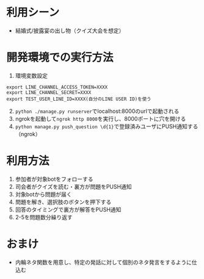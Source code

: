 

# 利用シーン
- 結婚式/披露宴の出し物（クイズ大会を想定）

# 開発環境での実行方法
1. 環境変数設定
```
export LINE_CHANNEL_ACCESS_TOKEN=XXXX
export LINE_CHANNEL_SECRET=XXXX
export TEST_USER_LINE_ID=XXXX(自分のLINE USER ID)を使う
```
2. `python ./manage.py runserver`でlocalhost:8000のurlで起動される
3. ngrokを起動して`ngrok http 8000`を実行し、8000ポートに穴を開ける
4. `python manage.py push_question \d{1}`で登録済みユーザにPUSH通知する（ngrok）



# 利用方法
1. 参加者が対象botをフォローする
2. 司会者がクイズを読む・裏方が問題をPUSH通知
3. 対象botから問題が届く
4. 問題を解き、選択肢のボタンを押下する
5. 回答のタイミングで裏方が解答をPUSH通知
6. 2-5を問題数分繰り返す

# おまけ
- 内輪ネタ関数を用意し、特定の発話に対して個別のネタ発言をするように仕込む
